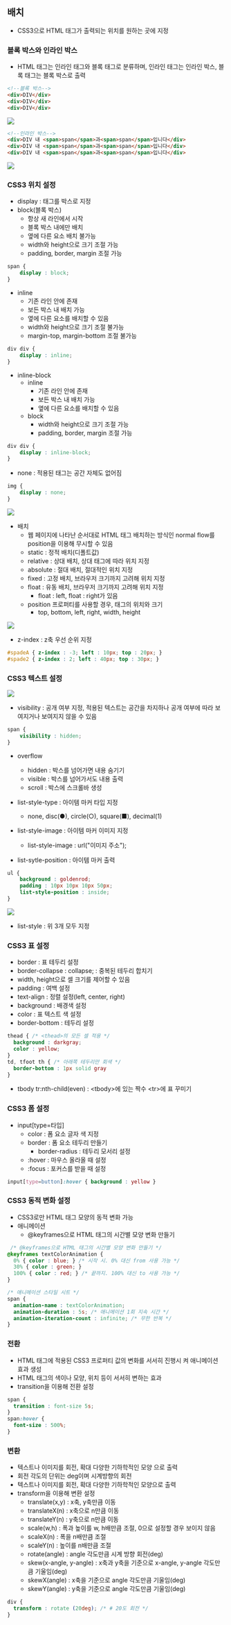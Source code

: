 ## 배치
- CSS3으로 HTML 태그가 출력되는 위치를 원하는 곳에 지정

### 블록 박스와 인라인 박스
- HTML 태그는 인라인 태그와 블록 태그로 분류하며, 인라인 태그는 인라인 박스, 블록 태그는 블록 박스로 출력

```HTML
<!--블록 박스-->
<div>DIV</div>
<div>DIV</div>
<div>DIV</div>
```
![](../Img/study5_1.png)

```HTML
<!--인라인 박스-->
<div>DIV 내 <span>span</span>과<span>span</span>입니다</div>
<div>DIV 내 <span>span</span>과<span>span</span>입니다</div>
<div>DIV 내 <span>span</span>과<span>span</span>입니다</div>
```
![](../Img/study5_2.png)

### CSS3 위치 설정

- display : 태그를 박스로 지정
- block(블록 박스)
  - 항상 새 라인에서 시작
  - 블록 박스 내에만 배치
  - 옆에 다른 요소 배치 불가능
  - width와 height으로 크기 조절 가능
  - padding, border, margin 조절 가능
```CSS
span { 
    display : block;
}
```

- inline
  - 기존 라인 안에 존재
  - 보든 박스 내 배치 가능
  - 옆에 다른 요소를 배치할 수 있음
  - width와 height으로 크기 조절 불가능
  - margin-top, margin-bottom 조절 불가능
```CSS
div div {
    display : inline;
}
```
- inline-block
  - inline
    - 기존 라인 안에 존재
    - 보든 박스 내 배치 가능
    - 옆에 다른 요소를 배치할 수 있음
  - block
    - width와 height으로 크기 조절 가능
    - padding, border, margin 조절 가능
```CSS
div div {
    display : inline-block;
}
```

- none : 적용된 태그는 공간 자체도 없어짐
```CSS
img {
    display : none;
}
```
![](../Img/study5_3.png)

- 배치
  - 웹 페이지에 나타난 순서대로 HTML 태그 배치하는 방식인 normal flow를 position을 이용해 무시할 수 있음
  - static : 정적 배치(디폴트값)
  - relative : 상대 배치, 상대 태그에 따라 위치 지정
  - absolute : 절대 배치, 절대적인 위치 지정
  - fixed : 고정 배치, 브라우저 크기까지 고려해 위치 지정
  - float : 유동 배치, 브라우저 크기까지 고려해 위치 지정
    - float : left, float : right가 있음
  - position 프로퍼티를 사용할 경우, 태그의 위치와 크기
    - top, bottom, left, right, width, height  

![](../Img/study5_4.png)

- z-index : z축 우선 순위 지정

```CSS
#spadeA { z-index : -3; left : 10px; top : 20px; }
#spade2 { z-index : 2; left : 40px; top : 30px; }
```
### CSS3 텍스트 설정

![](../Img/study5_5.png)

- visibility : 공개 여부 지정, 적용된 텍스트는 공간을 차지하나 공개 여부에 따라 보여지거나 보여지지 않을 수 있음

```CSS
span { 
    visibility : hidden;
}
```

- overflow
  - hidden : 박스를 넘어가면 내용 숨기기
  - visible : 박스를 넘어가서도 내용 출력
  - scroll : 박스에 스크롤바 생성

- list-style-type : 아이템 마커 타입 지정
  - none, disc(●), circle(○), square(■), decimal(1)
- list-style-image : 아이템 마커 이미지 지정
  - list-style-image : url("이미지 주소");
- list-sytle-position : 아이템 마커 출력

```CSS
ul { 
    background : goldenrod;
    padding : 10px 10px 10px 50px;
    list-style-position : inside;
}
```
![](../Img/study5_6.png)

- list-style : 위 3개 모두 지정

### CSS3 표 설정

- border : 표 테두리 설정
- border-collapse : collapse; : 중복된 테두리 합치기
- width, height으로 셀 크기를 제어할 수 있음
- padding : 여백 설정
- text-align : 정렬 설정(left, center, right)
- background : 배경색 설정
- color : 표 텍스트 색 설정
- border-bottom : 테두리 설정

```CSS
thead { /* <thead>의 모든 셀 적용 */
  background : darkgray;
  color : yellow;
}
td, tfoot th { /* 아래쪽 테두리만 회색 */
  border-bottom : 1px solid gray
}
```

- tbody tr:nth-child(even) : \<tbody>에 있는 짝수 \<tr>에 표 꾸미기

 ### CSS3 폼 설정
 - input[type=타입]
   - color : 폼 요소 글자 색 지정
   - border : 폼 요소 테두리 만들기
     - border-radius : 테두리 모서리 설정
   - :hover : 마우스 올라올 때 설정
   - :focus : 포커스를 받을 때 설정

```CSS
input[type=button]:hover { background : yellow }
```

### CSS3 동적 변화 설정

- CSS3로만 HTML 태그 모양의 동적 변화 가능
- 애니메이션
  - @keyframes으로 HTML 태그의 시간별 모양 변화 만들기

```CSS
 /* @keyframes으로 HTML 태그의 시간별 모양 변화 만들기 */
@keyframes textColorAnimation {
  0% { color : blue; } /* 시작 시. 0% 대신 from 사용 가능 */
  30% { color : green; }
  100% { color : red; } /* 끝까지. 100% 대신 to 사용 가능 */
}

/* 애니메이션 스타일 시트 */
span {
  animation-name : textColorAnimation; 
  animation-duration : 5s; /* 애니메이션 1회 지속 시간 */
  animation-iteration-count : infinite; /* 무한 반복 */
}
```

### 전환

- HTML 태그에 적용된 CSS3 프로퍼티 값의 변화를 서서히 진행시
켜 애니메이션 효과 생성
- HTML 태그의 색이나 모양, 위치 등이 서서히 변하는 효과
- transition을 이용해 전환 설정

```CSS
span {
  transition : font-size 5s;
} 
span:hover {
  font-size : 500%;
}
```

### 변환
-  텍스트나 이미지를 회전, 확대 다양한 기하학적인 모양
으로 출력
  - 회전 각도의 단위는 deg이며 시계방향의 회전
  -  텍스트나 이미지를 회전, 확대 다양한 기하학적인 모양으로 출력
-  transform을 이용해 변환 설정
   - translate(x,y) : x축, y축만큼 이동
   - translateX(n) : x축으로 n만큼 이동
   - translateY(n) : y축으로 n만큼 이동
   - scale(w,h) : 폭과 높이를 w, h배만큼 조절, 0으로 설정할 경우 보이지 않음
   - scaleX(n) : 폭을 n배만큼 조절
   - scaleY(n) : 높이를 n배만큼 조절
   - rotate(angle) : angle 각도만큼 시계 방향 회전(deg)
   - skew(x-angle, y-angle) : x축과 y축을 기준으로 x-angle, y-angle 각도만큼 기울임(deg)
   - skewX(angle) : x축을 기준으로 angle 각도만큼 기울임(deg)
   - skewY(angle) : y축을 기준으로 angle 각도만큼 기울임(deg)

```CSS
div {
  transform : rotate (20deg); /* # 20도 회전 */
}
```